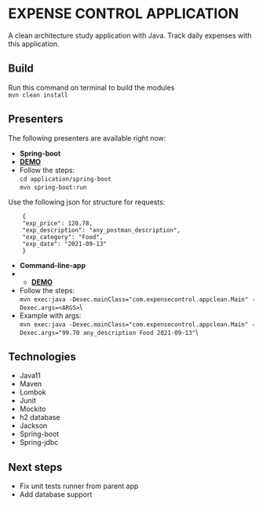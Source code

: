 # EXPENSE CONTROL APPLICATION

A clean architecture study application with Java. Track daily expenses with this application.

## Build
Run this command on terminal to build the modules\
```mvn clean install```

## Presenters
The following presenters are available right now:
* **Spring-boot**
* **[DEMO](https://youtu.be/j2kKUWAF_g4)**
* Follow the steps:\
```cd application/spring-boot```\
```mvn spring-boot:run```

Use the following json for structure for requests:
```
    {
    "exp_price": 120.78,
    "exp_description": "any_postman_description",
    "exp_category": "Food",
    "exp_date": "2021-09-13"
    }
 ```

* **Command-line-app**
* * **[DEMO](https://youtu.be/X9R92eKtsak)**
* Follow the steps:\
```mvn exec:java -Dexec.mainClass="com.expensecontrol.appclean.Main" -Dexec.args=<ARGS>```\
* Example with args:\
```mvn exec:java -Dexec.mainClass="com.expensecontrol.appclean.Main" -Dexec.args="99.70 any_description Food 2021-09-13"```\


## Technologies
* Java11
* Maven
* Lombok
* Junit
* Mockito
* h2 database
* Jackson
* Spring-boot
* Spring-jdbc

## Next steps
* Fix unit tests runner from parent app
* Add database support
